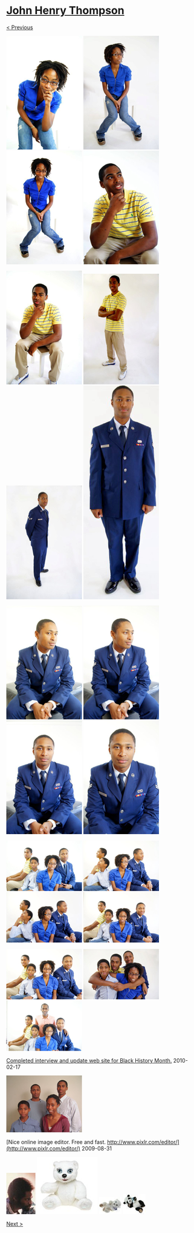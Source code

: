 # [John Henry Thompson](../README.md)

[< Previous](2010-12-18-1.md)

[![](../media/2010-12-18/Fam-2010-JHT0150-thumb.jpg)](../posts/2010-12-18-25.md) [![](../media/2010-12-18/Fam-2010-JHT0149-thumb.jpg)](../posts/2010-12-18-26.md) [![](../media/2010-12-18/Fam-2010-JHT0147-thumb.jpg)](../posts/2010-12-18-27.md) [![](../media/2010-12-18/Fam-2010-JHT0145-thumb.jpg)](../posts/2010-12-18-28.md)

[![](../media/2010-12-18/Fam-2010-JHT0143-thumb.jpg)](../posts/2010-12-18-29.md) [![](../media/2010-12-18/Fam-2010-DSC06164-thumb.jpg)](../posts/2010-12-18-30.md) [![](../media/2010-12-18/Fam-2010-DSC06160-thumb.jpg)](../posts/2010-12-18-31.md) [![](../media/2010-12-18/Fam-2010-DSC06155-thumb.jpg)](../posts/2010-12-18-32.md)

[![](../media/2010-12-18/Fam-2010-DSC06154-thumb.jpg)](../posts/2010-12-18-33.md) [![](../media/2010-12-18/Fam-2010-DSC06153-thumb.jpg)](../posts/2010-12-18-34.md) [![](../media/2010-12-18/Fam-2010-DSC06152-thumb.jpg)](../posts/2010-12-18-35.md) [![](../media/2010-12-18/Fam-2010-DSC06151-thumb.jpg)](../posts/2010-12-18-36.md)

[![](../media/2010-12-18/Fam-2010-DSC06145-thumb.jpg)](../posts/2010-12-18-37.md) [![](../media/2010-12-18/Fam-2010-DSC06141-thumb.jpg)](../posts/2010-12-18-38.md) [![](../media/2010-12-18/Fam-2010-DSC06140-thumb.jpg)](../posts/2010-12-18-39.md) [![](../media/2010-12-18/Fam-2010-DSC06139-thumb.jpg)](../posts/2010-12-18-40.md)

[![](../media/2010-12-18/Fam-2010-DSC06137-thumb.jpg)](../posts/2010-12-18-41.md) [![](../media/2010-12-18/Fam-2010-DSC06119-thumb.jpg)](../posts/2010-12-18-42.md) [![](../media/2010-12-18/Fam-2010-The-Thompson-Family-2010-thumb.jpg)](../posts/2010-12-18-43.md)

[Completed interview and update web site for Black History Month.](../../jht-md/home/interview-2010.md)
2010-02-17

[![](../media/2009-12-31/Timeline-Photos-Happy-new-year-2010-from-the-Thompsons-thumb.jpg)](../posts/2009-12-31-2.md)

[Nice online image editor. Free and fast. http://www.pixlr.com/editor/](http://www.pixlr.com/editor/)
2009-08-31

[![](../media/2009-08-31/Timeline-Photos-jt_pc_cu-jpg.jpg)](../posts/2009-08-31-2.md) [![](../media/2008-04-02/Teddies.jpg)](../posts/2008-04-02-1.md) [![](../media/2008-04-02/Teddies-1.jpg)](../posts/2008-04-02-2.md) [![](../media/2008-04-02/Teddies-2.jpg)](../posts/2008-04-02-3.md)

[Next >](2008-04-02-2.md)
